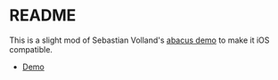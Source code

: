 README
======

This is a slight mod of Sebastian Volland's [abacus demo](http://sebcode.github.com/suanpan) to make it iOS compatible.

* [Demo](http://joyrexus.spc.uchicago.edu/silc/demo/neon/abacus)
